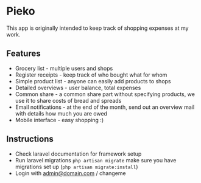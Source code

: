 # Pieko

This app is originally intended to keep track of shopping expenses at my work.

## Features
* Grocery list - multiple users and shops
* Register receipts - keep track of who bought what for whom
* Simple product list - anyone can easily add products to shops
* Detailed overviews - user balance, total expenses
* Common share - a common share part without specifying products, we use it to share costs of bread and spreads
* Email notifications - at the end of the month, send out an overview mail with details how much you are owed
* Mobile interface - easy shopping :)

## Instructions
* Check laravel documentation for framework setup
* Run laravel migrations ```php artisan migrate``` make sure you have migrations set up (```php artisan migrate:install```)
* Login with admin@domain.com / changeme